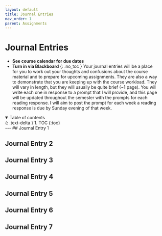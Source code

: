 ```yaml
---
layout: default
title: Journal Entries
nav_order: 1
parent: Assignments
---
```

# Journal Entries
* **See course calendar for due dates**
* **Turn in via Blackboard**
{: .no_toc }
Your journal entries will be a place for you to work out your thoughts and confusions about the course material and to prepare for upcoming assignments. They are also a way to demonstrate that you are keeping up with the course workload. They will vary in length, but they will usually be quite brief (~1 page). You will write each one in response to a prompt that I will provide, and this page will be updated throughout the semester with the prompts for each reading response. I will aim to post the prompt for each week a reading response is due by Sunday evening of that week.
<details open markdown="block">
  <summary>
    Table of contents
  </summary>
  {: .text-delta }
1. TOC
{:toc}
</details>
---
## Journal Entry 1

## Journal Entry 2

## Journal Entry 3

## Journal Entry 4

## Journal Entry 5

## Journal Entry 6

## Journal Entry 7
